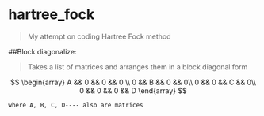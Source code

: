 # hartree_fock
>My attempt on coding Hartree Fock method

##Block diagonalize:
>	Takes a list of matrices and arranges them in a block diagonal form

$$
\begin{array}
	A && 0 && 0 && 0 \\
	0 && B && 0 && 0\\
	0 && 0 && C && 0\\
	0 && 0 && 0 && D
  \end{array}
 $$

	where A, B, C, D---- also are matrices


